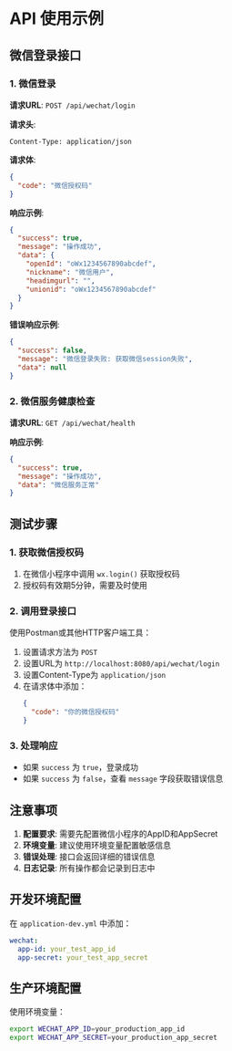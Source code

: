 # API 使用示例

## 微信登录接口

### 1. 微信登录

**请求URL**: `POST /api/wechat/login`

**请求头**:
```
Content-Type: application/json
```

**请求体**:
```json
{
  "code": "微信授权码"
}
```

**响应示例**:
```json
{
  "success": true,
  "message": "操作成功",
  "data": {
    "openId": "oWx1234567890abcdef",
    "nickname": "微信用户",
    "headimgurl": "",
    "unionid": "oWx1234567890abcdef"
  }
}
```

**错误响应示例**:
```json
{
  "success": false,
  "message": "微信登录失败: 获取微信session失败",
  "data": null
}
```

### 2. 微信服务健康检查

**请求URL**: `GET /api/wechat/health`

**响应示例**:
```json
{
  "success": true,
  "message": "操作成功",
  "data": "微信服务正常"
}
```

## 测试步骤

### 1. 获取微信授权码

1. 在微信小程序中调用 `wx.login()` 获取授权码
2. 授权码有效期5分钟，需要及时使用

### 2. 调用登录接口

使用Postman或其他HTTP客户端工具：

1. 设置请求方法为 `POST`
2. 设置URL为 `http://localhost:8080/api/wechat/login`
3. 设置Content-Type为 `application/json`
4. 在请求体中添加：
   ```json
   {
     "code": "你的微信授权码"
   }
   ```

### 3. 处理响应

- 如果 `success` 为 `true`，登录成功
- 如果 `success` 为 `false`，查看 `message` 字段获取错误信息

## 注意事项

1. **配置要求**: 需要先配置微信小程序的AppID和AppSecret
2. **环境变量**: 建议使用环境变量配置敏感信息
3. **错误处理**: 接口会返回详细的错误信息
4. **日志记录**: 所有操作都会记录到日志中

## 开发环境配置

在 `application-dev.yml` 中添加：

```yaml
wechat:
  app-id: your_test_app_id
  app-secret: your_test_app_secret
```

## 生产环境配置

使用环境变量：

```bash
export WECHAT_APP_ID=your_production_app_id
export WECHAT_APP_SECRET=your_production_app_secret
``` 